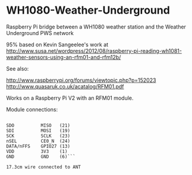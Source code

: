 WH1080-Weather-Underground
==========================

Raspberry Pi bridge between a WH1080 weather station and the Weather Underground PWS network

95% based on Kevin Sangeelee's work at http://www.susa.net/wordpress/2012/08/raspberry-pi-reading-wh1081-weather-sensors-using-an-rfm01-and-rfm12b/

See also:

  http://www.raspberrypi.org/forums/viewtopic.php?p=152023
  http://www.quasaruk.co.uk/acatalog/RFM01.pdf

Works on a Raspberry Pi V2 with an RFM01 module.

Module connections:

```RFM01   ->   RPi    (pin)

SDO          MISO   (21)
SDI          MOSI   (19)
SCK          SCLK   (23)
nSEL         CE0_N  (24)
DATA/nFFS    GPIO27 (13)
VDD          3V3    (1)
GND          GND    (6)```

17.3cm wire connected to ANT
